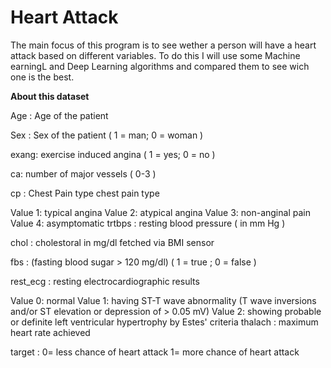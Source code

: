 # Heart Attack
The main focus of this program is to see wether a person will have a heart attack based on different variables. To do this I will use some Machine earningL and Deep Learning algorithms and compared them to see wich one is the best.

**About this dataset**

Age : Age of the patient

Sex : Sex of the patient ( 1 = man; 0 = woman )

exang: exercise induced angina ( 1 = yes; 0 = no )

ca: number of major vessels ( 0-3 )

cp : Chest Pain type chest pain type

Value 1: typical angina
Value 2: atypical angina
Value 3: non-anginal pain
Value 4: asymptomatic
trtbps : resting blood pressure ( in mm Hg )

chol : cholestoral in mg/dl fetched via BMI sensor

fbs : (fasting blood sugar > 120 mg/dl) ( 1 = true ; 0 = false )

rest_ecg : resting electrocardiographic results

Value 0: normal
Value 1: having ST-T wave abnormality (T wave inversions and/or ST elevation or depression of > 0.05 mV)
Value 2: showing probable or definite left ventricular hypertrophy by Estes' criteria
thalach : maximum heart rate achieved

target : 0= less chance of heart attack 1= more chance of heart attack
